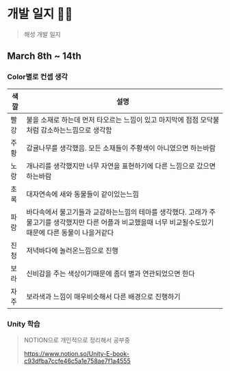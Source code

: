 # 개발 일지 🐱‍👓

> 해성 개발 일지 

## March 8th ~ 14th

### Color별로 컨셉 생각

| 색깔 | 설명                                                         |
| ---- | ------------------------------------------------------------ |
| 빨강 | 불을 소재로 하는데 먼저 타오르는 느낌이 있고 마지막에 점점 모닥불처럼 감소하는느낌으로 생각함 |
| 주황 | 감귤나무를 생각했음. 모든 소재들이 주황색이 아니였으면 하는바람 |
| 노랑 | 개나리를 생각했지만 너무 자연을 표현하기에 다른 느낌으로 갔으면 하는바람 |
| 초록 | 대자연속에 새와 동물들이 같이있는느낌                        |
| 파랑 | 바다속에서 물고기들과 교감하는느낌의 테마를 생각했다. 고래가 주 물고기를 생각했지만 다른 어플과 비교했을때 너무 비교될수도있기때문에 다른 동물이 나을거같다 |
| 진청 | 저녁바다에 놀러온느낌으로 진행                               |
| 보라 | 신비감을 주는 색상이기때문에 좀더 별과 연관되었으면 한다     |
| 자주 | 보라색과 느낌이 매우비슷해서 다른 배경으로 진행하기          |

### Unity 학습

> NOTION으로 개인적으로 정리해서 공부중
>
> https://www.notion.so/Unity-E-book-c93dfba7ccfe46c5a1e758ae7f1a4555

